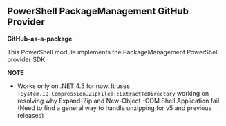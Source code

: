 PowerShell PackageManagement GitHub Provider
-
**GitHub-as-a-package**

This PowerShell module implements the PackageManagement PowerShell provider SDK

**NOTE**
* Works only on .NET 4.5 for now. It uses `[System.IO.Compression.ZipFile]::ExtractToDirectory` working on resolving why Expand-Zip and New-Object -COM Shell.Application fail (Need to find a general way to handle unzipping for v5 and previous releases)
